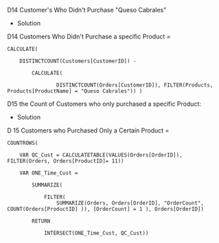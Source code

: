 D14 Customer's Who Didn't Purchase "Queso Cabrales" 

* Solution

D14 Customers Who Didn't Purchase a specific Product = 

    CALCULATE( 
    
        DISTINCTCOUNT(Customers[CustomerID]) -
        
            CALCULATE(
            
                    DISTINCTCOUNT(Orders[CustomerID]), FILTER(Products, Products[ProductName] = "Queso Cabrales")) )



D15 the Count of Customers who only purchased a specific Product:

* Solution

D 15 Customers who Purchased Only a Certain Product = 

    COUNTROWS(
    
        VAR QC_Cust = CALCULATETABLE(VALUES(Orders[OrderID]), FILTER(Orders, Orders[ProductID]= 11))
        
        VAR ONE_Time_Cust =
        
            SUMMARIZE(
            
                FILTER(
                    SUMMARIZE(Orders, Orders[OrderID], "OrderCount", COUNT(Orders[ProductID] )), [OrderCount] = 1 ), Orders[OrderID])
            
            RETURN
            
                INTERSECT(ONE_Time_Cust, QC_Cust))
